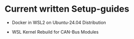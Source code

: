 # Current written Setup-guides

+ Docker in WSL2 on Ubuntu-24.04 Distribution

+ WSL Kernel Rebuild for CAN-Bus Modules
